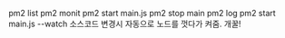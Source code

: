 pm2 list
pm2 monit
pm2 start main.js
pm2 stop main
pm2 log
pm2 start main.js --watch
소스코드 변경시 자동으로 노드를 껏다가 켜줌. 개꿀!
